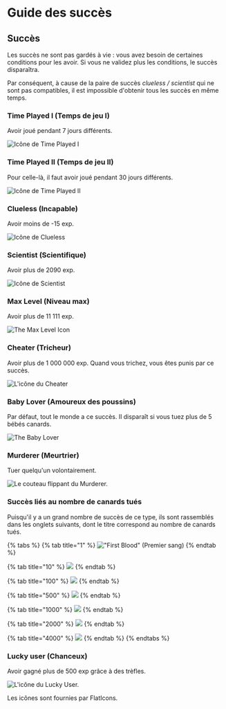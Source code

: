 # Guide des succès

## Succès

Les succès ne sont pas gardés à vie : vous avez besoin de certaines conditions pour les avoir. Si vous ne validez plus les conditions, le succès disparaîtra. 

Par conséquent, à cause de la paire de succès _clueless / scientist_ qui ne sont pas compatibles, il est impossible d'obtenir tous les succès en même temps.

### Time Played I \(Temps de jeu I\)

Avoir joué pendant 7 jours différents.

![Ic&#xF4;ne de Time Played I](../.gitbook/assets/time_played_1.svg)

### Time Played II \(Temps de jeu II\)

Pour celle-là, il faut avoir joué pendant 30 jours différents. 

![Ic&#xF4;ne de Time Played II](../.gitbook/assets/time_played_2.svg)

### Clueless \(Incapable\)

Avoir moins de -15 exp.

![Ic&#xF4;ne de Clueless](../.gitbook/assets/clueless.svg)

### Scientist \(Scientifique\)

Avoir plus de 2090 exp.

![Ic&#xF4;ne de Scientist ](../.gitbook/assets/scientist.svg)

### Max Level \(Niveau max\)

Avoir plus de 11 111 exp.

![The Max Level Icon](../.gitbook/assets/max_level.svg)

### Cheater \(Tricheur\)

Avoir plus de 1 000 000 exp. Quand vous trichez, vous êtes punis par ce succès. 

![L&apos;ic&#xF4;ne du Cheater](../.gitbook/assets/cheater.svg)

### Baby Lover \(Amoureux des poussins\)

Par défaut, tout le monde a ce succès. Il disparaît si vous tuez plus de 5 bébés canards.

![The Baby Lover](../.gitbook/assets/baby_lover.svg)

### Murderer \(Meurtrier\)

Tuer quelqu'un volontairement.

![Le couteau flippant du Murderer.](../.gitbook/assets/murderer.svg)

### Succès liés au nombre de canards tués

Puisqu'il y a un grand nombre de succès de ce type, ils sont rassemblés dans les onglets suivants, dont le titre correspond au nombre de canards tués.

{% tabs %}
{% tab title="1" %}
![&quot;First Blood&quot; \(Premier sang\)](../.gitbook/assets/first_blood.svg)
{% endtab %}

{% tab title="10" %}
![](../.gitbook/assets/ducks_killed_1.svg)
{% endtab %}

{% tab title="100" %}
![](../.gitbook/assets/ducks_killed_2.svg)
{% endtab %}

{% tab title="500" %}
![](../.gitbook/assets/ducks_killed_3.svg)
{% endtab %}

{% tab title="1000" %}
![](../.gitbook/assets/ducks_killed_4.svg)
{% endtab %}

{% tab title="2000" %}
![](../.gitbook/assets/ducks_killed_5%20%281%29.svg)
{% endtab %}

{% tab title="4000" %}
![](../.gitbook/assets/ducks_killed_6.svg)
{% endtab %}
{% endtabs %}

### Lucky user \(Chanceux\)

Avoir gagné plus de 500 exp grâce à des trèfles.

![L&apos;ic&#xF4;ne du Lucky User.](../.gitbook/assets/lucky_user.svg)

Les icônes sont fournies par FlatIcons.

